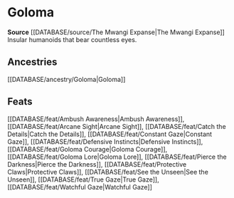 ﻿---
id: '381'
name: Goloma
rarity: Common
rus_type_level: null
source: '[[DATABASE/source/The Mwangi Expanse|The Mwangi Expanse]]'
trait:
- Goloma
type: Trait

---
# Goloma

**Source** [[DATABASE/source/The Mwangi Expanse|The Mwangi Expanse]] 
Insular humanoids that bear countless eyes.

## Ancestries

[[DATABASE/ancestry/Goloma|Goloma]]

## Feats

[[DATABASE/feat/Ambush Awareness|Ambush Awareness]], [[DATABASE/feat/Arcane Sight|Arcane Sight]], [[DATABASE/feat/Catch the Details|Catch the Details]], [[DATABASE/feat/Constant Gaze|Constant Gaze]], [[DATABASE/feat/Defensive Instincts|Defensive Instincts]], [[DATABASE/feat/Goloma Courage|Goloma Courage]], [[DATABASE/feat/Goloma Lore|Goloma Lore]], [[DATABASE/feat/Pierce the Darkness|Pierce the Darkness]], [[DATABASE/feat/Protective Claws|Protective Claws]], [[DATABASE/feat/See the Unseen|See the Unseen]], [[DATABASE/feat/True Gaze|True Gaze]], [[DATABASE/feat/Watchful Gaze|Watchful Gaze]]